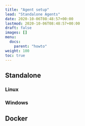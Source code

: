 ```yaml
---
title: "Agent setup"
lead: "Standalone Agents"
date: 2020-10-06T08:48:57+00:00
lastmod: 2020-10-06T08:48:57+00:00
draft: false
images: []
menu:
  docs:
    parent: "howto"
weight: 100
toc: true
---
```


## Standalone

### Linux

### Windows


## Docker